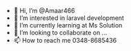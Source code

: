 - 👋 Hi, I’m @Amaar466
- 👀 I’m interested in laravel development
- 🌱 I’m currently learning at Ms Solution
- 💞️ I’m looking to collaborate on ...
- 📫 How to reach me 0348-8685436

<!---
Amaar466/Amaar466 is a ✨ special ✨ repository because its `README.md` (this file) appears on your GitHub profile.
You can click the Preview link to take a look at your changes.
--->
